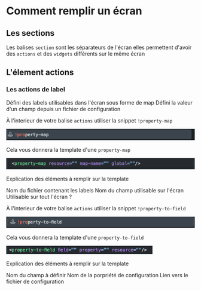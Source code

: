 # Comment remplir un écran


## Les sections
<p>Les balises <code>section</code> sont les séparateurs de l'écran elles permettent d'avoir des <code>actions</code> et des <code>widgets</code> différents sur le même écran</p>

## L'élement actions

### Les actions de label

<deflist type="medium">
    <def title="property-map">
        Défini des labels utilisables dans l'écran sous forme de map
    </def>
    <def title="property-to-field">
        Défini la valeur d'un champ depuis un fichier de configuration
    </def>
</deflist>

<procedure title="Utiliser les property-map">
    <step>
        <p>À l'interieur de votre balise <code>actions</code> utiliser la snippet <code>!property-map</code></p>
        <img src="snippet-property-map.png" />
        <p>Cela vous donnera la template d'une <code>property-map</code></p>
        <img src="snippet-property-map-u.png"/>
    </step>
        <step>
            <p>Explication des éléments à remplir sur la template</p>
            <deflist type="medium">
                <def title="resource">Nom du fichier contenant les labels</def>
                <def title="map-name">Nom du champ utilisable sur l'écran</def>
                <def title="global">Utilisable sur tout l'écran ?</def>
            </deflist>
        </step>
</procedure>

<procedure title="Utiliser les property-to-field">
    <step>
        <p>À l'interieur de votre balise <code>actions</code> utiliser la snippet <code>!property-to-field</code></p>
        <img src="snippet-property-to-field.png" />
        <p>Cela vous donnera la template d'une <code>property-to-field</code></p>
        <img src="snippet-property-to-field-u.png"/>
    </step>
        <step>
            <p>Explication des éléments à remplir sur la template</p>
            <deflist type="medium">
                <def title="field">Nom du champ à définir</def>
                <def title="property">Nom de la porpriété de configuration</def>
                <def title="resource">Lien vers le fichier de configuration</def>
            </deflist>
        </step>
</procedure>
